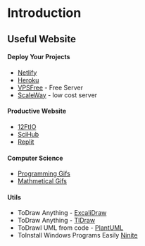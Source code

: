 # Introduction

## Useful Website

#### Deploy Your Projects
- [Netlify](https://www.netlify.com/)
- [Heroku](https://www.heroku.com/)
- [VPSFree](https://vpsfree.org/) - Free Server
- [ScaleWay](https://www.scaleway.com/en/pricing/?tags=compute) - low cost server

#### Productive Website
- [12FtIO](https://12ft.io/)
- [SciHub](https://sci-hub.se/)
- [Replit](https://repl.it/)

#### Computer Science
- [Programming Gifs](https://blog.penjee.com/computer-programming-gifs-all-of-em/)
- [Mathmetical Gifs](https://www.mathwarehouse.com/custom-search/?cx=partner-pub-1577838290985250:r5dtpk-estk&cof=FORID:9&ie=ISO-8859-1&q=search&sa=Search)


#### Utils
- ToDraw Anything - [ExcaliDraw](https://excalidraw.com/)
- ToDraw Anything - [TlDraw](https://www.tldraw.com/)
- ToDrawl UML from code - [PlantUML](https://plantuml.com/)
- ToInstall Windows Programs Easily [Ninite](https://ninite.com/)
